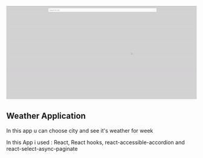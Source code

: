 ![GIF](ReadmeFiles/ezgif.com-gif-maker%20(3).gif)

## Weather Application 
In this app u can choose city and see it's weather for week

In this App i used : React, React hooks, react-accessible-accordion and react-select-async-paginate 
